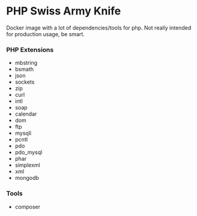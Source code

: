 # PHP Swiss Army Knife

Docker image with a lot of dependencies/tools for php.
Not really intended for production usage, be smart.

### PHP Extensions
- mbstring
- bsmath
- json
- sockets
- zip
- curl
- intl
- soap
- calendar
- dom
- ftp
- mysqli
- pcntl
- pdo
- pdo_mysql
- phar
- simplexml
- xml
- mongodb

### Tools
- composer
